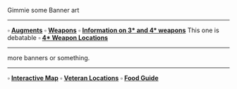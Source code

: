 Gimmie some Banner art

---

:white_small_square: **[Augments](https://www.reddit.com/r/PSO2/comments/nzs2d8/where_to_find_certain_augments_in_pso2ngs/)**
:white_small_square: **[Weapons](https://docs.google.com/spreadsheets/d/1auX9B_aRJv2YhpE3czqmmZQaaVO1a2R29YqwGowGQJI/edit#gid=0)**
:white_small_square: **[Information on 3* and 4* weapons](https://www.reddit.com/r/PSO2NGS/comments/o06i1n/gather_round_boys_and_girls_i_have_a_secret_to/)** This one is debatable
:white_small_square: **[4* Weapon Locations](https://gyazo.com/68c01ff1d8f57be0d310d2b6fbc9db62)**

---

more banners or something.

---

:white_small_square: **[Interactive Map](https://ngs-map.kosnag.ru/?lang=en_gl)**
:white_small_square: **[Veteran Locations](https://gyazo.com/96ea88b86d59da1328b7fd0796498a4a)**
:white_small_square: **[Food Guide](https://docs.google.com/document/d/1hitGATAuwdkZu3bjmRoNp8jf7r8n-deMg6NpThXcUXU/edit)**
